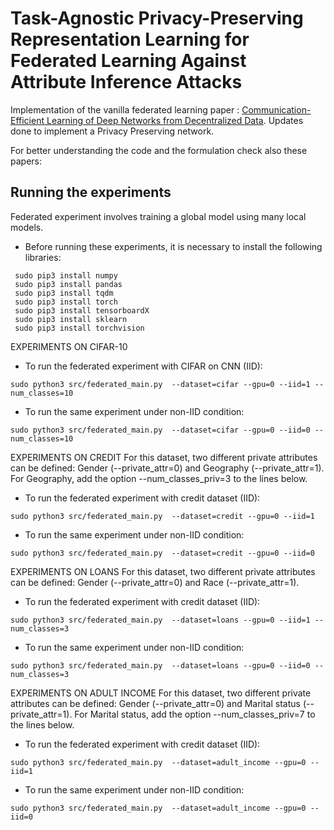 # Task-Agnostic Privacy-Preserving Representation Learning for Federated Learning Against Attribute Inference Attacks

Implementation of the vanilla federated learning paper : [Communication-Efficient Learning of Deep Networks from Decentralized Data](https://arxiv.org/abs/1602.05629).
Updates done to implement a Privacy Preserving network.

For better understanding the code and the formulation check also these papers:


## Running the experiments

Federated experiment involves training a global model using many local models.

* Before running these experiments, it is necessary to install the following libraries:
```
 sudo pip3 install numpy
 sudo pip3 install pandas
 sudo pip3 install tqdm
 sudo pip3 install torch
 sudo pip3 install tensorboardX
 sudo pip3 install sklearn
 sudo pip3 install torchvision
```
EXPERIMENTS ON CIFAR-10
* To run the federated experiment with CIFAR on CNN (IID):
```
sudo python3 src/federated_main.py  --dataset=cifar --gpu=0 --iid=1 --num_classes=10
```
* To run the same experiment under non-IID condition:
```
sudo python3 src/federated_main.py  --dataset=cifar --gpu=0 --iid=0 --num_classes=10
```

EXPERIMENTS ON CREDIT
For this dataset, two different private attributes can be defined: Gender (--private_attr=0) 
and Geography (--private_attr=1). For Geography, add the option --num_classes_priv=3 
to the lines below.
* To run the federated experiment with credit dataset (IID):
```
sudo python3 src/federated_main.py  --dataset=credit --gpu=0 --iid=1
```
* To run the same experiment under non-IID condition:
```
sudo python3 src/federated_main.py  --dataset=credit --gpu=0 --iid=0
```

EXPERIMENTS ON LOANS
For this dataset, two different private attributes can be defined: Gender (--private_attr=0)
and Race (--private_attr=1).
* To run the federated experiment with credit dataset (IID):
```
sudo python3 src/federated_main.py  --dataset=loans --gpu=0 --iid=1 --num_classes=3
```
* To run the same experiment under non-IID condition:
```
sudo python3 src/federated_main.py  --dataset=loans --gpu=0 --iid=0 --num_classes=3
```

EXPERIMENTS ON ADULT INCOME
For this dataset, two different private attributes can be defined: Gender (--private_attr=0)
and Marital status (--private_attr=1). For Marital status, add the option --num_classes_priv=7
to the lines below.
* To run the federated experiment with credit dataset (IID):
```
sudo python3 src/federated_main.py  --dataset=adult_income --gpu=0 --iid=1
```
* To run the same experiment under non-IID condition:
```
sudo python3 src/federated_main.py  --dataset=adult_income --gpu=0 --iid=0
```

